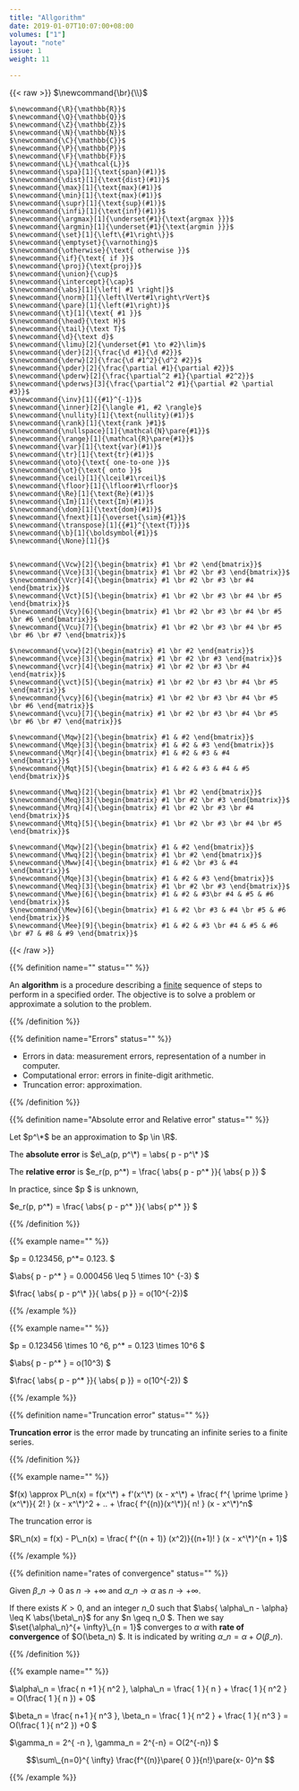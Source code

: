 ```yaml
---
title: "Allgorithm"
date: 2019-01-07T10:07:00+08:00
volumes: ["1"]
layout: "note"
issue: 1
weight: 11

---
```


<!--more-->

<div class="latex-macros">
  {{< raw >}}
    $\newcommand{\br}{\\}$

    $\newcommand{\R}{\mathbb{R}}$
    $\newcommand{\Q}{\mathbb{Q}}$
    $\newcommand{\Z}{\mathbb{Z}}$
    $\newcommand{\N}{\mathbb{N}}$
    $\newcommand{\C}{\mathbb{C}}$
    $\newcommand{\P}{\mathbb{P}}$
    $\newcommand{\F}{\mathbb{F}}$
    $\newcommand{\L}{\mathcal{L}}$
    $\newcommand{\spa}[1]{\text{span}(#1)}$
    $\newcommand{\dist}[1]{\text{dist}(#1)}$
    $\newcommand{\max}[1]{\text{max}(#1)}$
    $\newcommand{\min}[1]{\text{max}(#1)}$
    $\newcommand{\supr}[1]{\text{sup}(#1)}$
    $\newcommand{\infi}[1]{\text{inf}(#1)}$
    $\newcommand{\argmax}[1]{\underset{#1}{\text{argmax }}}$
    $\newcommand{\argmin}[1]{\underset{#1}{\text{argmin }}}$
    $\newcommand{\set}[1]{\left\{#1\right\}}$
    $\newcommand{\emptyset}{\varnothing}$
    $\newcommand{\otherwise}{\text{ otherwise }}$
    $\newcommand{\if}{\text{ if }}$
    $\newcommand{\proj}{\text{proj}}$
    $\newcommand{\union}{\cup}$
    $\newcommand{\intercept}{\cap}$
    $\newcommand{\abs}[1]{\left| #1 \right|}$
    $\newcommand{\norm}[1]{\left\lVert#1\right\rVert}$
    $\newcommand{\pare}[1]{\left(#1\right)}$
    $\newcommand{\t}[1]{\text{ #1 }}$
    $\newcommand{\head}{\text H}$
    $\newcommand{\tail}{\text T}$
    $\newcommand{\d}{\text d}$
    $\newcommand{\limu}[2]{\underset{#1 \to #2}\lim}$
    $\newcommand{\der}[2]{\frac{\d #1}{\d #2}}$
    $\newcommand{\derw}[2]{\frac{\d #1^2}{\d^2 #2}}$
    $\newcommand{\pder}[2]{\frac{\partial #1}{\partial #2}}$
    $\newcommand{\pderw}[2]{\frac{\partial^2 #1}{\partial #2^2}}$
    $\newcommand{\pderws}[3]{\frac{\partial^2 #1}{\partial #2 \partial #3}}$
    $\newcommand{\inv}[1]{{#1}^{-1}}$
    $\newcommand{\inner}[2]{\langle #1, #2 \rangle}$
    $\newcommand{\nullity}[1]{\text{nullity}(#1)}$
    $\newcommand{\rank}[1]{\text{rank }#1}$
    $\newcommand{\nullspace}[1]{\mathcal{N}\pare{#1}}$
    $\newcommand{\range}[1]{\mathcal{R}\pare{#1}}$
    $\newcommand{\var}[1]{\text{var}(#1)}$
    $\newcommand{\tr}[1]{\text{tr}(#1)}$
    $\newcommand{\oto}{\text{ one-to-one }}$
    $\newcommand{\ot}{\text{ onto }}$
    $\newcommand{\ceil}[1]{\lceil#1\rceil}$
    $\newcommand{\floor}[1]{\lfloor#1\rfloor}$
    $\newcommand{\Re}[1]{\text{Re}(#1)}$
    $\newcommand{\Im}[1]{\text{Im}(#1)}$
    $\newcommand{\dom}[1]{\text{dom}(#1)}$
    $\newcommand{\fnext}[1]{\overset{\sim}{#1}}$
    $\newcommand{\transpose}[1]{{#1}^{\text{T}}}$
    $\newcommand{\b}[1]{\boldsymbol{#1}}$
    $\newcommand{\None}[1]{}$


    $\newcommand{\Vcw}[2]{\begin{bmatrix} #1 \br #2 \end{bmatrix}}$
    $\newcommand{\Vce}[3]{\begin{bmatrix} #1 \br #2 \br #3 \end{bmatrix}}$
    $\newcommand{\Vcr}[4]{\begin{bmatrix} #1 \br #2 \br #3 \br #4 \end{bmatrix}}$
    $\newcommand{\Vct}[5]{\begin{bmatrix} #1 \br #2 \br #3 \br #4 \br #5 \end{bmatrix}}$
    $\newcommand{\Vcy}[6]{\begin{bmatrix} #1 \br #2 \br #3 \br #4 \br #5 \br #6 \end{bmatrix}}$
    $\newcommand{\Vcu}[7]{\begin{bmatrix} #1 \br #2 \br #3 \br #4 \br #5 \br #6 \br #7 \end{bmatrix}}$

    $\newcommand{\vcw}[2]{\begin{matrix} #1 \br #2 \end{matrix}}$
    $\newcommand{\vce}[3]{\begin{matrix} #1 \br #2 \br #3 \end{matrix}}$
    $\newcommand{\vcr}[4]{\begin{matrix} #1 \br #2 \br #3 \br #4 \end{matrix}}$
    $\newcommand{\vct}[5]{\begin{matrix} #1 \br #2 \br #3 \br #4 \br #5 \end{matrix}}$
    $\newcommand{\vcy}[6]{\begin{matrix} #1 \br #2 \br #3 \br #4 \br #5 \br #6 \end{matrix}}$
    $\newcommand{\vcu}[7]{\begin{matrix} #1 \br #2 \br #3 \br #4 \br #5 \br #6 \br #7 \end{matrix}}$

    $\newcommand{\Mqw}[2]{\begin{bmatrix} #1 & #2 \end{bmatrix}}$
    $\newcommand{\Mqe}[3]{\begin{bmatrix} #1 & #2 & #3 \end{bmatrix}}$
    $\newcommand{\Mqr}[4]{\begin{bmatrix} #1 & #2 & #3 & #4 \end{bmatrix}}$
    $\newcommand{\Mqt}[5]{\begin{bmatrix} #1 & #2 & #3 & #4 & #5 \end{bmatrix}}$

    $\newcommand{\Mwq}[2]{\begin{bmatrix} #1 \br #2 \end{bmatrix}}$
    $\newcommand{\Meq}[3]{\begin{bmatrix} #1 \br #2 \br #3 \end{bmatrix}}$
    $\newcommand{\Mrq}[4]{\begin{bmatrix} #1 \br #2 \br #3 \br #4 \end{bmatrix}}$
    $\newcommand{\Mtq}[5]{\begin{bmatrix} #1 \br #2 \br #3 \br #4 \br #5 \end{bmatrix}}$

    $\newcommand{\Mqw}[2]{\begin{bmatrix} #1 & #2 \end{bmatrix}}$
    $\newcommand{\Mwq}[2]{\begin{bmatrix} #1 \br #2 \end{bmatrix}}$
    $\newcommand{\Mww}[4]{\begin{bmatrix} #1 & #2 \br #3 & #4 \end{bmatrix}}$
    $\newcommand{\Mqe}[3]{\begin{bmatrix} #1 & #2 & #3 \end{bmatrix}}$
    $\newcommand{\Meq}[3]{\begin{bmatrix} #1 \br #2 \br #3 \end{bmatrix}}$
    $\newcommand{\Mwe}[6]{\begin{bmatrix} #1 & #2 & #3\br #4 & #5 & #6 \end{bmatrix}}$
    $\newcommand{\Mew}[6]{\begin{bmatrix} #1 & #2 \br #3 & #4 \br #5 & #6 \end{bmatrix}}$
    $\newcommand{\Mee}[9]{\begin{bmatrix} #1 & #2 & #3 \br #4 & #5 & #6 \br #7 & #8 & #9 \end{bmatrix}}$
  {{< /raw >}}
</div>

{{% definition name="" status="" %}}

An **algorithm** is a procedure describing a <u>finite</u> sequence of steps to perform in a specified order. The objective is to solve a problem or approximate a solution to the problem.

{{% /definition %}}

{{% definition name="Errors" status="" %}}

- Errors in data: measurement errors, representation of a number in computer.
- Computational error: errors in finite-digit arithmetic.
- Truncation error: approximation.

{{% /definition %}}

{{% definition name="Absolute error and Relative error" status="" %}}

Let $p^\*$ be an approximation to $p \in \R$.

The **absolute error** is $e\_a(p, p^\*) = \abs{ p - p^\* }$

The **relative error** is $e\_r(p, p^\*) = \frac{ \abs{ p - p^\* }}{ \abs{ p }} $

In practice, since $p $ is unknown,

$e\_r(p, p^\*) = \frac{ \abs{ p - p^\* }}{ \abs{ p^\* }} $

{{% /definition %}}

{{% example name="" %}}

$p = 0.123456, p^\*= 0.123. $

$\abs{ p - p^\* } = 0.000456 \leq 5 \times 10^ {-3} $

$\frac{ \abs{ p - p^\* }}{ \abs{ p }} = o(10^{-2})$

{{% /example %}}

{{% example name="" %}}

$p = 0.123456 \times 10 ^6, p^\* = 0.123 \times 10^6 $

$\abs{ p - p^\* } = o(10^3) $

$\frac{ \abs{ p - p^\* }}{ \abs{ p }} = o(10^{-2}) $

{{% /example %}}

{{% definition name="Truncation error" status="" %}}

**Truncation error** is the error made by truncating an infinite series to a finite series.

{{% /definition %}}

{{% example name="" %}}

$f(x) \approx P\_n(x) = f(x^\*) + f'(x^\*) (x - x^\*) + \frac{ f^{ \prime \prime } (x^\*)}{ 2! } (x - x^\*)^2 + .. + \frac{ f^{(n)}(x^\*)}{ n! } (x - x^\*)^n$

The truncation error is

$R\_n(x) = f(x) - P\_n(x) = \frac{ f^{(n + 1)} (x^2)}{(n+1)! } (x - x^\*)^{n + 1}$

{{% /example %}}

{{% definition name="rates of convergence" status="" %}}

Given $\beta\_n \to 0$ as $n \to +\infty$ and $\alpha\_n \to \alpha$ as $n \to +\infty$.

If there exists $K > 0$, and an integer $n\_0$ such that $\abs{ \alpha\_n - \alpha} \leq K \abs{\beta\_n}$ for any $n \geq n\_0 $. Then we say $\set{\alpha\_n}^{+ \infty}\_{n = 1}$ converges to $\alpha$ with **rate of convergence** of $O(\beta\_n) $. It is indicated by writing $\alpha\_n = \alpha + O(\beta\_n)$.

{{% /definition %}}

{{% example name="" %}}

$\alpha\_n = \frac{ n +1 }{ n^2 }, \alpha\_n = \frac{ 1 }{ n } + \frac{ 1 }{ n^2 } = O(\frac{ 1 }{ n }) + 0$

$\beta\_n = \frac{ n+1 }{ n^3 }, \beta\_n = \frac{ 1 }{ n^2 } + \frac{ 1 }{ n^3 } = O(\frac{  1 }{ n^2 }) +0 $

$\gamma\_n = 2^{ -n }, \gamma\_n = 2^{-n} = O(2^{-n}) $

$$\sum\_{n=0}^{ \infty} \frac{f^{(n)}\pare{ 0 }}{n!}\pare{x- 0}^n $$

{{% /example %}}



